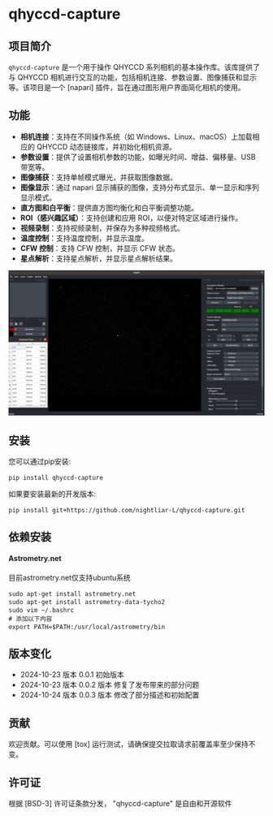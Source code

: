 # qhyccd-capture

## 项目简介

`qhyccd-capture` 是一个用于操作 QHYCCD 系列相机的基本操作库。该库提供了与 QHYCCD 相机进行交互的功能，包括相机连接、参数设置、图像捕获和显示等。该项目是一个 [napari] 插件，旨在通过图形用户界面简化相机的使用。

## 功能

- **相机连接**：支持在不同操作系统（如 Windows、Linux、macOS）上加载相应的 QHYCCD 动态链接库，并初始化相机资源。
- **参数设置**：提供了设置相机参数的功能，如曝光时间、增益、偏移量、USB 带宽等。
- **图像捕获**：支持单帧模式曝光，并获取图像数据。
- **图像显示**：通过 napari 显示捕获的图像，支持分布式显示、单一显示和序列显示模式。
- **直方图和白平衡**：提供直方图均衡化和白平衡调整功能。
- **ROI（感兴趣区域）**：支持创建和应用 ROI，以便对特定区域进行操作。
- **视频录制**：支持视频录制，并保存为多种视频格式。
- **温度控制**：支持温度控制，并显示温度。
- **CFW 控制**：支持 CFW 控制，并显示 CFW 状态。
- **星点解析**：支持星点解析，并显示星点解析结果。
  
![qhyccd-capture 插件界面显示](https://raw.githubusercontent.com/LiuQiang-AI/qhyccd-capture/main/src/qhyccd_capture/images/image.png)

## 安装
您可以通过pip安装:

    pip install qhyccd-capture

如果要安装最新的开发版本:

    pip install git+https://github.com/nightliar-L/qhyccd-capture.git

## 依赖安装
#### Astrometry.net 
目前astrometry.net仅支持ubuntu系统

    sudo apt-get install astrometry.net
    sudo apt-get install astrometry-data-tycho2
    sudo vim ~/.bashrc
    # 添加以下内容
    export PATH=$PATH:/usr/local/astrometry/bin

## 版本变化

- 2024-10-23 版本 0.0.1 初始版本
- 2024-10-23 版本 0.0.2 版本 修复了发布带来的部分问题
- 2024-10-24 版本 0.0.3 版本 修改了部分描述和初始配置

## 贡献

欢迎贡献。可以使用 [tox] 运行测试，请确保提交拉取请求前覆盖率至少保持不变。

## 许可证

根据 [BSD-3] 许可证条款分发，
"qhyccd-capture" 是自由和开源软件

